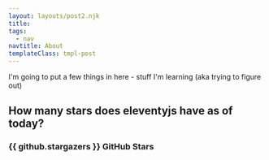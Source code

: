 ```yaml
---
layout: layouts/post2.njk
title:
tags:
  - nav
navtitle: About
templateClass: tmpl-post
---
```


<style>
.about-page a {
  color: var(--primary-color);
  font-weight: 700;
}
</style>

I'm going to put a few things in here - stuff I'm learning (aka trying to figure out)

## How many stars does eleventyjs have as of today?
<p id="date"></p>

### {{ github.stargazers }} GitHub Stars



